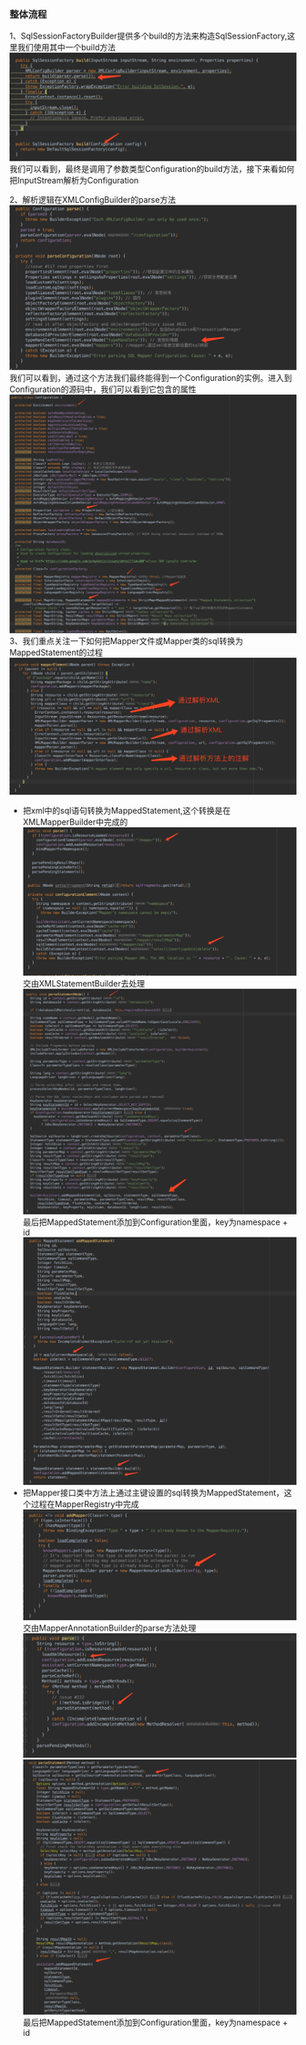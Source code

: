 ### 整体流程
1、SqlSessionFactoryBuilder提供多个build的方法来构造SqlSessionFactory,这里我们使用其中一个build方法  
![avatar](image/sf/源码1.png)
我们可以看到，最终是调用了参数类型Configuration的build方法，接下来看如何把InputStream解析为Configuration  

2、解析逻辑在XMLConfigBuilder的parse方法  
![avatar](image/sf/源码2.png)
我们可以看到，通过这个方法我们最终能得到一个Configuration的实例。进入到Configuration的源码中，我们可以看到它包含的属性
![avatar](image/sf/源码3.png)
3、我们重点关注一下如何把Mapper文件或Mapper类的sql转换为MappedStatement的过程
![avatar](image/sf/源码4.png)
- 把xml中的sql语句转换为MappedStatement,这个转换是在XMLMapperBuilder中完成的  
![avatar](image/sf/源码5.png)
交由XMLStatementBuilder去处理  
![avatar](image/sf/源码6.png)
最后把MappedStatement添加到Configuration里面，key为namespace + id  
![avatar](image/sf/源码7.png)
- 把Mapper接口类中方法上通过主键设置的sql转换为MappedStatement，这个过程在MapperRegistry中完成
![avatar](image/sf/源码8.png)
交由MapperAnnotationBuilder的parse方法处理  
![avatar](image/sf/源码9.png)
![avatar](image/sf/源码10.png)
最后把MappedStatement添加到Configuration里面，key为namespace + id  
